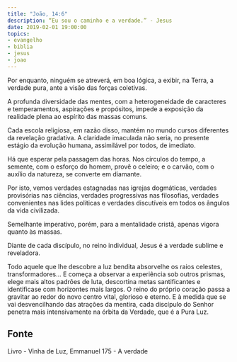 ```yaml
---
title: "João, 14:6"
description: “Eu sou o caminho e a verdade.” - Jesus
date: 2019-02-01 19:00:00
topics: 
- evangelho
- biblia
- jesus
- joao
---
```


Por enquanto, ninguém se atreverá, em boa lógica, a exibir, na Terra, a
verdade pura, ante a visão das forças coletivas.

A profunda diversidade das mentes, com a heterogeneidade de caracteres e
temperamentos, aspirações e propósitos, impede a exposição da realidade plena ao
espírito das massas comuns.

Cada escola religiosa, em razão disso, mantém no mundo cursos diferentes
da revelação gradativa. A claridade imaculada não seria, no presente estágio da
evolução humana, assimilável por todos, de imediato.

Há que esperar pela passagem das horas. Nos círculos do tempo, a semente,
com o esforço do homem, provê o celeiro; e o carvão, com o auxílio da natureza, se
converte em diamante.

Por isto, vemos verdades estagnadas nas igrejas dogmáticas, verdades
provisórias nas ciências, verdades progressivas nas filosofias, verdades convenientes
nas lides políticas e verdades discutíveis em todos os ângulos da vida civilizada.

Semelhante imperativo, porém, para a mentalidade cristã, apenas vigora
quanto às massas.

Diante de cada discípulo, no reino individual, Jesus é a verdade sublime e
reveladora.

Todo aquele que lhe descobre a luz bendita absorve­lhe os raios celestes,
transformadores... E começa a observar a experiência sob outros prismas, elege mais
altos padrões de luta, descortina metas santificantes e identifica­se com horizontes
mais largos. O reino do próprio coração passa a gravitar ao redor do novo centro
vital, glorioso e eterno. E à medida que se vai desvencilhando das atrações da
mentira, cada discípulo do Senhor penetra mais intensivamente na órbita da
Verdade, que é a Pura Luz.


## Fonte
Livro - Vinha de Luz, Emmanuel
175 - A verdade
